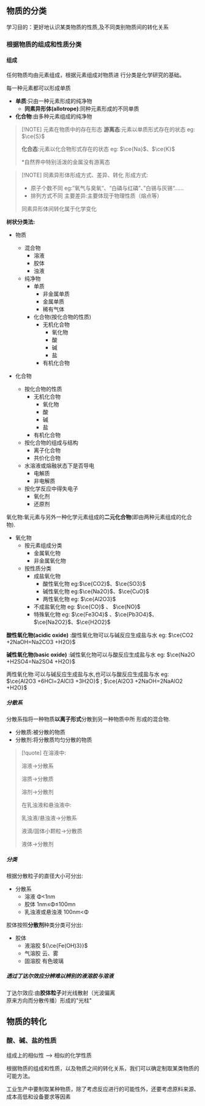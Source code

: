 ## 物质的分类
学习目的：更好地认识某类物质的性质,及不同类别物质间的转化关系
### 根据物质的组成和性质分类
#### 组成
任何物质均由元素组成，根据元素组成对物质进  行分类是化学研究的基础。

每一种元素都可以形成单质

- **单质**:只由一种元素形成的纯净物
	- **同素异形体(allotrope)**:同种元素形成的不同单质
- **化合物**:由多种元素组成的纯净物

> [!NOTE] 元素在物质中的存在形态
> **游离态**:元素以单质形式存在的状态    eg: $\ce{S}$
> 
> **化合态**:元素以化合物形式存在的状态    eg: $\ce{Na}$、$\ce{K}$
> 
> *自然界中特别活泼的金属没有游离态

> [!NOTE] 同素异形体形成方式、差异、转化
> 形成方式:
> 	- 原子个数不同    eg:”氧气与臭氧“、“白磷与红磷”、”白锡与灰锡“……
> 	- 排列方式不同
> 主要差异:主要体现于物理性质（熔点等）
> 
> 同素异形体间转化属于化学变化

**树状分类法:**
- 物质
	- 混合物
		- 溶液
		- 胶体
		- 浊液
	- 纯净物
		- 单质
			- 非金属单质
			- 金属单质
			- 稀有气体
		- 化合物(按化合物的性质)
			- 无机化合物
				- 氧化物
				- 酸
				- 碱
				- 盐
			- 有机化合物

- 化合物
	- 按化合物的性质
		- 无机化合物
			- 氧化物
			- 酸
			- 碱
			- 盐
		- 有机化合物
	- 按化合物的组成与结构
		- 离子化合物
		- 共价化合物
	- 水溶液或熔融状态下是否导电
		- 电解质
		- 非电解质
	- 按化学反应中得失电子
		- 氧化剂
		- 还原剂

氧化物:氧元素与另外一种化学元素组成的**二元化合物**(即由两种元素组成的化合物).
- 氧化物
	- 按元素组成分类
		- 金属氧化物
		- 非金属氧化物
	- 按性质分类
		- 成盐氧化物
			- 酸性氧化物 eg:$\ce{CO2}$、$\ce{SO3}$
			- 碱性氧化物 eg:$\ce{Na2O}$、$\ce{CuO}$
			- 两性氧化物 eg: $\ce{Al2O3}$
		- 不成盐氧化物 eg: $\ce{CO}$ 、 $\ce{NO}$ 
		- 特殊氧化物 eg: $\ce{Fe3O4}$ 、$\ce{Pb3O4}$、$\ce{Na2O2}$、$\ce{H2O2}$

**酸性氧化物(acidic oxide)** :酸性氧化物可以与碱反应生成盐与水    eg: $\ce{CO2 +2NaOH=Na2CO3 +H2O}$ 

**碱性氧化物(basic oxide)** :碱性氧化物可以与酸反应生成盐与水    eg: $\ce{Na2O +H2SO4=Na2SO4 +H2O}$ 

两性氧化物:可以与碱反应生成盐与水,也可以与酸反应生成盐与水    eg: $\ce{Al2O3 +6HCl=2AlCl3 +3H2O}$ ; $\ce{Al2O3 +2NaOH=2NaAlO2 +H2O}$ 

##### 分散系

分散系指将一种物质**以离子形式**分散到另一种物质中所
形成的混合物.

- 分散质:被分散的物质
- 分散剂:将分散质均匀分散的物质

> [!quote] 
> 在溶液中:
> 
> 溶液->分散系
> 
> 溶质->分散质
> 
> 溶剂->分散剂
> 
> 在乳浊液和悬浊液中:
> 
> 乳浊液/悬浊液->分散系
> 
> 液滴/固体小颗粒->分散质
> 
> 液体->分散剂

##### 分类
根据分散粒子的直径大小可分出:
- 分散系
	- 溶液 Φ<1nm
	- 胶体 1nm≤Φ≤100mn
	- 乳浊液或悬浊液 100nm<Φ

胶体按照**分散剂**种类分类可分出:
- 胶体
	- 液溶胶    ${\ce{Fe(OH)3}}$ 
	- 气溶胶    云、雾
	- 固溶胶    有色玻璃
##### 透过丁达尔效应分辨难以辨别的液溶胶与溶液

丁达尔效应:由**胶体粒子**对光线散射（光波偏离  
原来方向而分散传播）形成的"光柱"
## 物质的转化
### 酸、碱、盐的性质

组成上的相似性 --> 相似的化学性质

根据物质的组成和性质，以及物质之间的转化关系，我们可以确定制取某类物质的可能方法。

工业生产中要制取某种物质，除了考虑反应进行的可能性外，还要考虑原料来源、成本高低和设备要求等因素


